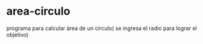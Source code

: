 # area-circulo
programa para calcular área de un circulo( se ingresa el radio para lograr el objetivo)

